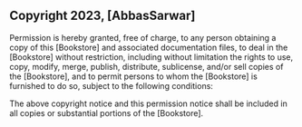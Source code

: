 ## Copyright 2023, [AbbasSarwar]
Permission is hereby granted, free of charge, to any person obtaining a copy of this [Bookstore] and associated documentation files, to deal in the [Bookstore] without restriction, including without limitation the rights to use, copy, modify, merge, publish, distribute, sublicense, and/or sell copies of the [Bookstore], and to permit persons to whom the [Bookstore] is furnished to do so, subject to the following conditions:

The above copyright notice and this permission notice shall be included in all copies or substantial portions of the [Bookstore].